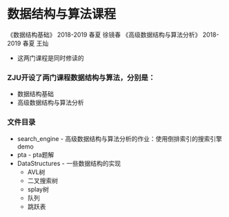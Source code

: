 # 数据结构与算法课程

《数据结构基础》 2018-2019 春夏 徐镜春
《高级数据结构与算法分析》 2018-2019 春夏 王灿

- 这两门课程是同时修读的

### ZJU开设了两门课程数据结构与算法，分别是：

- 数据结构基础
- 高级数据结构与算法分析

### 文件目录

- search_engine - 高级数据结构与算法分析的作业：使用倒排索引的搜索引擎demo
- pta - pta题解
- DataStructures - 一些数据结构的实现
    - AVL树
    - 二叉搜索树
    - splay树
    - 队列
    - 跳跃表